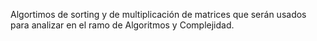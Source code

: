 Algortimos de sorting y de multiplicación de matrices que serán usados para analizar en el ramo de Algoritmos y Complejidad.
